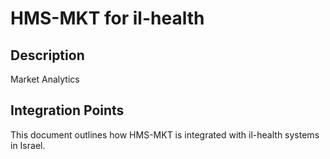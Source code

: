 # HMS-MKT for il-health

## Description

Market Analytics

## Integration Points

This document outlines how HMS-MKT is integrated with il-health systems in Israel.
